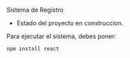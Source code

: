 <hi> Sistema de Registro</h1>

- Estado del proyecto en construccion. 

Para ejecutar el sistema, debes poner:

```npm install react``` 
